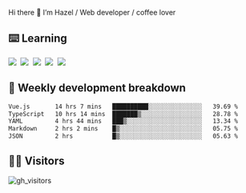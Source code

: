 
Hi there 👋 I’m Hazel / Web developer / coffee lover

## ⌨️ Learning

<samp>
 <a href="https://github.com/vuejs/core"><img src="https://api.iconify.design/logos:vue.svg" /></a>
  <a href="https://github.com/vuejs/core"><img src="https://api.iconify.design/logos:react.svg" /></a>
  <a href="https://github.com/vitejs/vite"><img src="https://api.iconify.design/logos:vitejs.svg" /></a>
  <a href="https://github.com/microsoft/TypeScript"><img src="https://api.iconify.design/logos:typescript-icon.svg" /></a> 
  <a href="https://github.com/unocss/unocss"><img src="https://api.iconify.design/logos:unocss.svg" /></a>
  

</samp>


## 🦀 Weekly development breakdown

<!--START_SECTION:waka-->

```txt
Vue.js       14 hrs 7 mins   ██████████░░░░░░░░░░░░░░░   39.69 %
TypeScript   10 hrs 14 mins  ███████▒░░░░░░░░░░░░░░░░░   28.78 %
YAML         4 hrs 44 mins   ███▒░░░░░░░░░░░░░░░░░░░░░   13.34 %
Markdown     2 hrs 2 mins    █▒░░░░░░░░░░░░░░░░░░░░░░░   05.75 %
JSON         2 hrs           █▒░░░░░░░░░░░░░░░░░░░░░░░   05.63 %
```

<!--END_SECTION:waka-->
## 👬🏻 Visitors

![gh_visitors](https://profile-counter.glitch.me/Hazel-Lin/count.svg)


